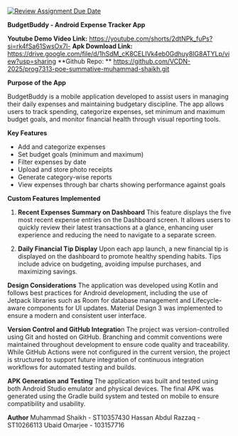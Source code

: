 [![Review Assignment Due Date](https://classroom.github.com/assets/deadline-readme-button-22041afd0340ce965d47ae6ef1cefeee28c7c493a6346c4f15d667ab976d596c.svg)](https://classroom.github.com/a/VgbZgeUK)


**BudgetBuddy - Android Expense Tracker App**



**Youtube Demo Video Link:** https://youtube.com/shorts/2dtNPk_fuPs?si=rk4fSa61SwsOx7l-
**Apk Download Link:** https://drive.google.com/file/d/1hSdM_cK8CELIVk4eb0Gdhuy8IG8ATYLp/view?usp=sharing
**Github Repo: ** https://github.com/VCDN-2025/prog7313-poe-summative-muhammad-shaikh.git

**Purpose of the App**

BudgetBuddy is a mobile application developed to assist users in managing their daily expenses and maintaining budgetary discipline. The app allows users to track spending, categorize expenses, set minimum and maximum budget goals, and monitor financial health through visual reporting tools.

**Key Features**
- Add and categorize expenses
- Set budget goals (minimum and maximum)
- Filter expenses by date
- Upload and store photo receipts
- Generate category-wise reports
- View expenses through bar charts showing performance against goals

**Custom Features Implemented**
  
1. **Recent Expenses Summary on Dashboard**
This feature displays the five most recent expense entries on the Dashboard screen. It allows users to quickly review their latest transactions at a glance, enhancing user experience and reducing the need to navigate to a separate screen.

3. **Daily Financial Tip Display**
Upon each app launch, a new financial tip is displayed on the dashboard to promote healthy spending habits. Tips include advice on budgeting, avoiding impulse purchases, and maximizing savings.

**Design Considerations**
The application was developed using Kotlin and follows best practices for Android development, including the use of Jetpack libraries such as Room for database management and Lifecycle-aware components for UI updates. Material Design 3 was implemented to ensure a modern and consistent user interface.

**Version Control and GitHub Integratio**n
The project was version-controlled using Git and hosted on GitHub. Branching and commit conventions were maintained throughout development to ensure code quality and traceability.
While GitHub Actions were not configured in the current version, the project is structured to support future integration of continuous integration workflows for automated testing and builds.

**APK Generation and Testing**
The application was built and tested using both Android Studio emulator and physical devices. The final APK was generated using the Gradle build system and tested on mobile to ensure compatibility and usability.

**Author**
Muhammad Shaikh - ST10357430
Hassan Abdul Razzaq - ST10266113
Ubaid Omarjee - 103157716


